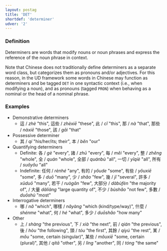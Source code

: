 ```yaml
---
layout: postag
title: 'DET'
shortdef: 'determiner'
udver: '2'
---
```


### Definition

Determiners are words that modify nouns or noun phrases and express the reference of the noun phrase in context. 

Note that Chinese does not traditionally define determiners as a separate word class, but categorizes them as pronouns and/or adjectives. For this reason, in the UD framework some words in Chinese may function as determiners and be tagged `DET` in one syntactic context (i.e., when modifying a noun), and as pronouns (tagged <a>`PRON`</a>) when behaving as a nominal or the head of a nominal phrase.

### Examples

- Demonstrative determiners
  - 這 / _zhè_ "this", 這些 / _zhèxiē_ "these", 此 / _cǐ_ "this", 那 / _nà_ "that", 那些 / _nàxiē_ "those", 該 / _gāi_ "that"
- Possessive determiner
  - 其 / _qí_ "his/her/its; their", 本 / _běn_ "our"
- Quantifying determiners
  - Definite: 各 / _gè_ "every", 諸 / _zhū_ "every", 每 / _měi_ "every", 整 / _zhěng_ "whole", 全 / _quán_ "whole", 全部 / _quánbù_ "all", 一切 / _yīqiè_ "all", 所有 / _suǒyǒu_ "all"
  - Indefinite: 任何 / _rènhé_ "any", 有的 / _yǒude_ "some", 有些 / _yǒuxiē_ "some", 多 / _duō_ "many", 少 / _shǎo_ "few", 幾 / _jǐ_ "several", 許多 / _xǔduō_ "many", 若干 / _ruògān_ "few", 大部分 / _dàbùfèn_ "the majority of", / 大量 _dàliàng_ "large quantity of", 不少 / _bùshǎo_ "not few", 多數 / _duōshù_ "most"
- Interrogative determiners
  - 哪 / _nǎ_ "which", 哪樣 / _nǎyàng_ "which (kind/type/way)", 什麼 / _shénme_ "what", 何 / _hé_ "what", 多少 / _duōshǎo_ "how many" 
- Other
  - 上 / _shàng_ "the previous", 下 / _xià_ "the next", 前 / _qián_ "the previous", 後 / _hòu_ "the following", 頭 / _tóu_ "the first", 其餘 / _qíyú_ "the rest", 某 / _mǒu_ "some, certain (singular)", 某些 / _mǒuxiē_ "some, certain (plural)", 其他 / _qítā_ "other", 另 / _lìng_ "another", 同 / _tóng_ "the same"
<!-- Interlanguage links updated Út zář 29 20:22:58 CEST 2020 -->
